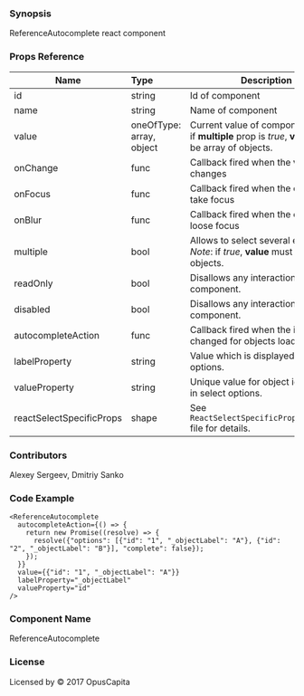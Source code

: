 ### Synopsis

ReferenceAutocomplete react component

### Props Reference

| Name                           | Type                     | Description                                                                                             |
| ------------------------------ | :----------------------  | -----------------------------------------------------------                                             |
| id                             | string                   | Id of component                                                                                         |
| name                           | string                   | Name of component                                                                                       |
| value                          | oneOfType: array, object | Current value of component. *Note*: if **multiple** prop is *true*, **value** must be array of objects. |
| onChange                       | func                     | Callback fired when the **value** changes                                                               |
| onFocus                        | func                     | Callback fired when the component take focus                                                            |
| onBlur                         | func                     | Callback fired when the component loose focus                                                           |
| multiple                       | bool                     | Allows to select several elements. *Note*: if *true*, **value** must be array of objects.               |
| readOnly                       | bool                     | Disallows any interaction with the component.                                                           |
| disabled                       | bool                     | Disallows any interaction with the component.                                                           |
| autocompleteAction             | func                     | Callback fired when the input text is changed for objects loading.                                      |
| labelProperty                  | string                   | Value which is displayed in select options.                                                             |
| valueProperty                  | string                   | Unique value for object identifying in select options.                                                  |
| reactSelectSpecificProps       | shape                    | See `ReactSelectSpecificProps/index.js` file for details.                                               |

### Contributors

Alexey Sergeev, Dmitriy Sanko

### Code Example

```
<ReferenceAutocomplete
  autocompleteAction={() => {
    return new Promise((resolve) => { 
      resolve({"options": [{"id": "1", "_objectLabel": "A"}, {"id": "2", "_objectLabel": "B"}], "complete": false}); 
    }); 
  }}
  value={{"id": "1", "_objectLabel": "A"}}
  labelProperty="_objectLabel"
  valueProperty="id"
/>
```

### Component Name

ReferenceAutocomplete

### License

Licensed by © 2017 OpusCapita 

